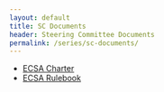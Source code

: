 ```yaml
---
layout: default
title: SC Documents
header: Steering Committee Documents
permalink: /series/sc-documents/
---
```


* [ECSA Charter](/assets/docs/ECSA-Steering_Committee_Charter-v2023-11-01.pdf)
* [ECSA Rulebook](/assets/docs/ECSA-rulebook-v1.0.pdf)

